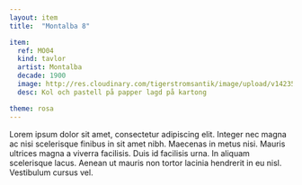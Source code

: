 ```yaml
---
layout: item
title:  "Montalba 8"

item:
  ref: MO04
  kind: tavlor
  artist: Montalba
  decade: 1900
  image: http://res.cloudinary.com/tigerstromsantik/image/upload/v1423508165/Clara_Montalba_6_u3xa9h.jpg
  desc: Kol och pastell på papper lagd på kartong

theme: rosa
---
```


Lorem ipsum dolor sit amet, consectetur adipiscing elit. Integer nec magna ac nisi scelerisque finibus in sit amet nibh. Maecenas in metus nisi. Mauris ultrices magna a viverra facilisis. Duis id facilisis urna. In aliquam scelerisque lacus. Aenean ut mauris non tortor lacinia hendrerit in eu nisl. Vestibulum cursus vel.
